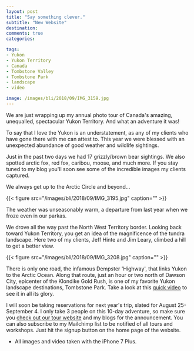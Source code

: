 ```yaml
---
layout: post
title: "Say something clever."
subtitle: "New Website"
destination:
comments: true
categories:

tags:
- Yukon
- Yukon Territory
- Canada
- Tombstone Valley
- Tombstone Park
- landscape
- video

image: /images/bli/2018/09/IMG_3159.jpg
---
```


We are just wrapping up my annual photo tour of Canada's amazing, unequalled, spectacular Yukon Territory. And what an adventure it was!

<!--more-->

To say that I love the Yukon is an understatement, as any of my clients who have gone there with me can attest to. This year we were blessed with an unexpected abundance of good weather and wildlife sightings. 

Just in the past two days we had 17 grizzly/brown bear sightings.  We also spotted arctic fox, red fox, caribou, moose, and much more. If you stay tuned to my blog you'll soon see some of the incredible images my clients captured.

We always get up to the Arctic Circle and beyond... 

{{< figure src="/images/bli/2018/09/IMG_3195.jpg" caption="" >}}

The weather was unseasonably warm, a departure from last year when we froze even in our parkas. 

We drove all the way past the North West Territory border. Looking back toward Yukon Territory, you get an idea of the magnificence of the tundra landscape. Here two of my clients, Jeff Hinte and Jim Leary, climbed a hill to get a better view. 

{{< figure src="/images/bli/2018/09/IMG_3208.jpg" caption="" >}}

There is only one road, the infamous Dempster 'Highway', that links Yukon to the Arctic Ocean. Along that route, just an hour or two north of Dawson City, epicenter of the Klondike Gold Rush, is one of my favorite Yukon landscape destinations, Tombstone Park. Take a look at this [quick video](https://youtu.be/tXs8nxq3oOI) to see it in all its glory. 

I will soon be taking reservations for next year's trip, slated for August 25-September 4. I only take 3 people on this 10-day adventure, so make sure you [check out our tour website](http://tour.lesterpickerphoto.com/) and my blogs for the announcement. You can also subscribe to my Mailchimp list to be notified of all tours and workshops. Just hit the signup button on the home page of the website. 


* All images and video taken with the iPhone 7 Plus. 


